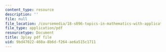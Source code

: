 ```yaml
---
content_type: resource
description: ''
file: null
file_location: /coursemedia/18-s096-topics-in-mathematics-with-applications-in-finance-fall-2013/9bd47022460a8b6df264ae6a515c1711_nmehlS-8b3Y.pdf
file_type: application/pdf
resourcetype: Document
title: 3play pdf file
uid: 9bd47022-460a-8b6d-f264-ae6a515c1711
---
```

